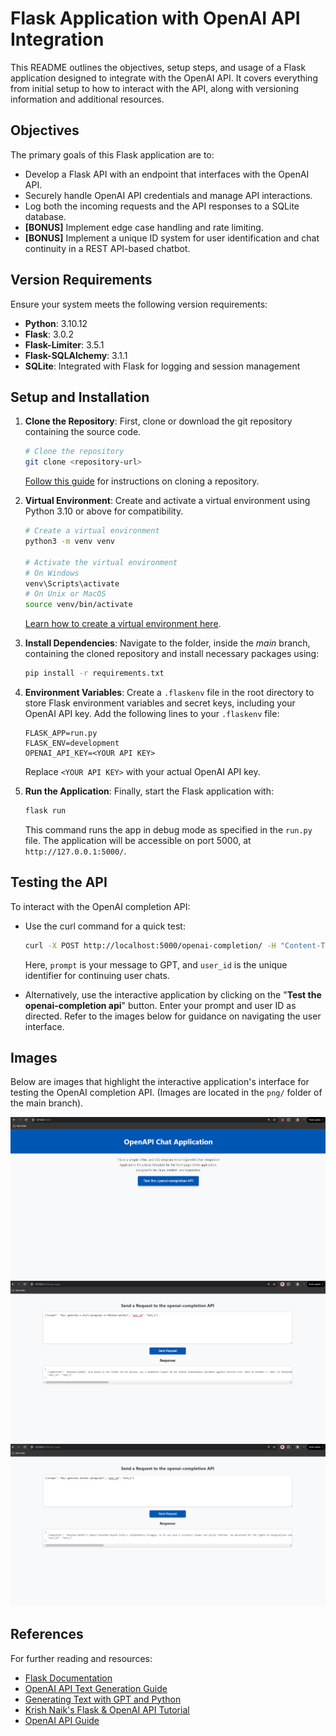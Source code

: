 # Flask Application with OpenAI API Integration

This README outlines the objectives, setup steps, and usage of a Flask application designed to integrate with the OpenAI API. It covers everything from initial setup to how to interact with the API, along with versioning information and additional resources.

## Objectives

The primary goals of this Flask application are to:

- Develop a Flask API with an endpoint that interfaces with the OpenAI API.
- Securely handle OpenAI API credentials and manage API interactions.
- Log both the incoming requests and the API responses to a SQLite database.
- **[BONUS]** Implement edge case handling and rate limiting.
- **[BONUS]** Implement a unique ID system for user identification and chat continuity in a REST API-based chatbot.

## Version Requirements

Ensure your system meets the following version requirements:

- **Python**: 3.10.12
- **Flask**: 3.0.2
- **Flask-Limiter**: 3.5.1
- **Flask-SQLAlchemy**: 3.1.1
- **SQLite**: Integrated with Flask for logging and session management

## Setup and Installation

1. **Clone the Repository**: First, clone or download the git repository containing the source code. 

    ```bash
    # Clone the repository
    git clone <repository-url>
    ```

    [Follow this guide](https://docs.github.com/en/repositories/creating-and-managing-repositories/cloning-a-repository) for instructions on cloning a repository.

2. **Virtual Environment**: Create and activate a virtual environment using Python 3.10 or above for compatibility. 

    ```bash
    # Create a virtual environment
    python3 -m venv venv
    
    # Activate the virtual environment
    # On Windows
    venv\Scripts\activate
    # On Unix or MacOS
    source venv/bin/activate
    ```

    [Learn how to create a virtual environment here](https://docs.python.org/3/library/venv.html).

3. **Install Dependencies**: Navigate to the folder, inside the *main* branch, containing the cloned repository and install necessary packages using:

    ```bash
    pip install -r requirements.txt
    ```

4. **Environment Variables**: Create a `.flaskenv` file in the root directory to store Flask environment variables and secret keys, including your OpenAI API key. Add the following lines to your `.flaskenv` file:

    ```plaintext
    FLASK_APP=run.py
    FLASK_ENV=development
    OPENAI_API_KEY=<YOUR API KEY>
    ```

    Replace `<YOUR API KEY>` with your actual OpenAI API key.

5. **Run the Application**: Finally, start the Flask application with:

    ```bash
    flask run
    ```

    This command runs the app in debug mode as specified in the `run.py` file. The application will be accessible on port 5000, at `http://127.0.0.1:5000/`.

## Testing the API

To interact with the OpenAI completion API:

- Use the curl command for a quick test:

    ```bash
    curl -X POST http://localhost:5000/openai-completion/ -H "Content-Type: application/json" -d '{"prompt": "Hey! Generate a short paragraph on Mahatma Gandhi", "user_id": "test_1"}'
    ```

    Here, `prompt` is your message to GPT, and `user_id` is the unique identifier for continuing user chats.

- Alternatively, use the interactive application by clicking on the "**Test the openai-completion api**" button. Enter your prompt and user ID as directed. Refer to the images below for guidance on navigating the user interface.

## Images

Below are images that highlight the interactive application's interface for testing the OpenAI completion API. (Images are located in the `png/` folder of the main branch).

![Image 1](png/flaskapp.png)
![Image 2](png/flaskapp_api.png)
![Image 3](png/flaskapp_api_2.png)

## References

For further reading and resources:

- [Flask Documentation](https://flask.palletsprojects.com/en/3.0.x/)
- [OpenAI API Text Generation Guide](https://platform.openai.com/docs/guides/text-generation/chat-completions-api?lang=curl)
- [Generating Text with GPT and Python](https://accessibleai.dev/post/generating_text_with_gpt_and_python/)
- [Krish Naik's Flask & OpenAI API Tutorial](https://www.youtube.com/watch?v=CbpsDMwFG2g&ab_channel=KrishNaik)
- [OpenAI API Guide](https://platform.openai.com/docs/guides/text-generation)

